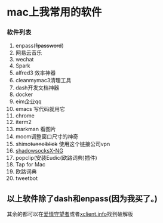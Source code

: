 # mac上我常用的软件
### 软件列表
1. enpass(~~1password~~)
2. 网易云音乐
3. wechat 
4. Spark
5. alfred3 效率神器
6. cleanmymac3清理工具
7. dash开发文档神器
8. docker
9. eim企业qq
10. emacs 写代码就用它
11. chrome
12. iterm2
13. markman 看图片
14. moom调整窗口尺寸的神奇
15. shimo~~tunnelblick~~ 使用这个链接公司vpn
16. [shadowsocksX-NG](https://github.com/shadowsocks/ShadowsocksX-NG)
17. popclip(安装Eudic(欧路词典)插件)
18. Tap for Mac
19. 欧路词典
20. tweetbot

## 以上软件除了dash和enpass(**因为我买了**。)
其余的都可以在[爱情守望者](http://www.waitsun.com/)或者[xclient.info](http://xclient.info)找到破解版
